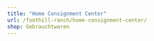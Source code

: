 ```yaml
---
title: "Home Consignment Center"
url: /foothill-ranch/home-consignment-center/
shop: Gebrauchtwaren
---
```

